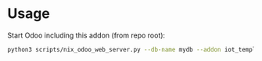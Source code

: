 # Usage

Start Odoo including this addon (from repo root):

```bash
python3 scripts/nix_odoo_web_server.py --db-name mydb --addon iot_template_oca
```
